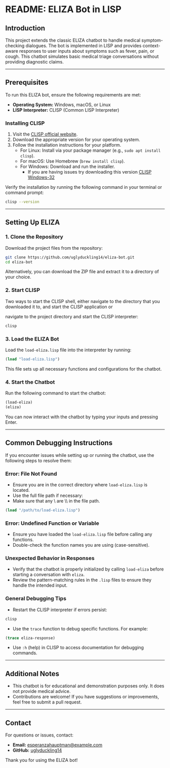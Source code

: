 # README: ELIZA Bot in LISP

## Introduction

This project extends the classic ELIZA chatbot to handle medical symptom-checking dialogues. The bot is implemented in LISP and provides context-aware responses to user inputs about symptoms such as fever, pain, or cough. This chatbot simulates basic medical triage conversations without providing diagnostic claims.

---

## Prerequisites

To run this ELIZA bot, ensure the following requirements are met:

- **Operating System:** Windows, macOS, or Linux
- **LISP Interpreter:** CLISP (Common LISP Interpreter)

### Installing CLISP

1. Visit the [CLISP official website](https://clisp.sourceforge.io/).
2. Download the appropriate version for your operating system.
3. Follow the installation instructions for your platform.
   - For Linux: Install via your package manager (e.g., `sudo apt install clisp`).
   - For macOS: Use Homebrew (`brew install clisp`).
   - For Windows: Download and run the installer.
     - If you are having issues try downloading this version [CLISP Windows-32](https://sourceforge.net/projects/clisp/files/clisp/2.49/clisp-2.49-win32-mingw-big.zip/download)

Verify the installation by running the following command in your terminal or command prompt:

```bash
clisp --version
```

---

## Setting Up ELIZA

### 1. Clone the Repository

Download the project files from the repository:

```bash
git clone https://github.com/uglyduckling14/eliza-bot.git
cd eliza-bot
```

Alternatively, you can download the ZIP file and extract it to a directory of your choice.

### 2. Start CLISP

Two ways to start the CLISP shell, either navigate to the directory that you downloaded it to, and start the CLISP application or

navigate to the project directory and start the CLISP interpreter:

```bash
clisp
```

### 3. Load the ELIZA Bot

Load the `load-eliza.lisp` file into the interpreter by running:

```lisp
(load "load-eliza.lisp")
```

This file sets up all necessary functions and configurations for the chatbot.

### 4. Start the Chatbot

Run the following command to start the chatbot:

```lisp
(load-eliza)
(eliza)
```

You can now interact with the chatbot by typing your inputs and pressing Enter.

---

## Common Debugging Instructions

If you encounter issues while setting up or running the chatbot, use the following steps to resolve them:

### Error: File Not Found

- Ensure you are in the correct directory where `load-eliza.lisp` is located.
- Use the full file path if necessary:
- Make sure that any \ are \\\ in the file path.

```lisp
(load "/path/to/load-eliza.lisp")
```

### Error: Undefined Function or Variable

- Ensure you have loaded the `load-eliza.lisp` file before calling any functions.
- Double-check the function names you are using (case-sensitive).

### Unexpected Behavior in Responses

- Verify that the chatbot is properly initialized by calling `load-eliza` before starting a conversation with `eliza`.
- Review the pattern-matching rules in the `.lisp` files to ensure they handle the intended input.

### General Debugging Tips

- Restart the CLISP interpreter if errors persist:

```bash
clisp
```

- Use the `trace` function to debug specific functions. For example:

```lisp
(trace eliza-response)
```

- Use `:h` (help) in CLISP to access documentation for debugging commands.

---

## Additional Notes

- This chatbot is for educational and demonstration purposes only. It does not provide medical advice.
- Contributions are welcome! If you have suggestions or improvements, feel free to submit a pull request.

---

## Contact

For questions or issues, contact:

- **Email:** esperanzahauptman@example.com
- **GitHub:** [uglyduckling14](https://github.com/uglyduckling14)

Thank you for using the ELIZA bot!
